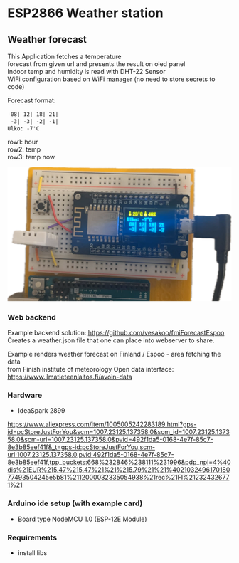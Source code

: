 # ESP2866 Weather station

## Weather forecast 
This Application fetches a temperature   
forecast from given url and presents the result on oled panel  
Indoor temp and humidity is read with DHT-22 Sensor   
WiFi configuration based on WiFi manager (no need to store secrets to code)

Forecast format:
```
 08| 12| 18| 21|
 -3| -3| -2| -1|
Ulko: -7'C
```
row1: hour   
row2: temp   
row3: temp now    

![alt text](https://github.com/vesakoo/FmiWeatherStationesp2866/blob/main/pics/station.png?raw=true)





### Web backend
Example backend solution:  https://github.com/vesakoo/fmiForecastEspoo  
Creates a weather.json file that one can place into webserver to share. 

Example renders weather forecast on Finland / Espoo - area fetching the data  
from  Finish institute of meteorology Open data interface:   
https://www.ilmatieteenlaitos.fi/avoin-data   


### Hardware
* IdeaSpark 2899

https://www.aliexpress.com/item/1005005242283189.html?gps-id=pcStoreJustForYou&scm=1007.23125.137358.0&scm_id=1007.23125.137358.0&scm-url=1007.23125.137358.0&pvid=492f1da5-0168-4e7f-85c7-8e3b85eef41f&_t=gps-id:pcStoreJustForYou,scm-url:1007.23125.137358.0,pvid:492f1da5-0168-4e7f-85c7-8e3b85eef41f,tpp_buckets:668%232846%238111%231996&pdp_npi=4%40dis%21EUR%215.47%215.47%21%21%215.79%21%21%402103249617018077493504245e5b81%2112000032335054938%21rec%21FI%212324326771%21


### Arduino ide setup (with example card)
 * Board type NodeMCU 1.0 (ESP-12E Module)   





### Requirements
* install libs   




